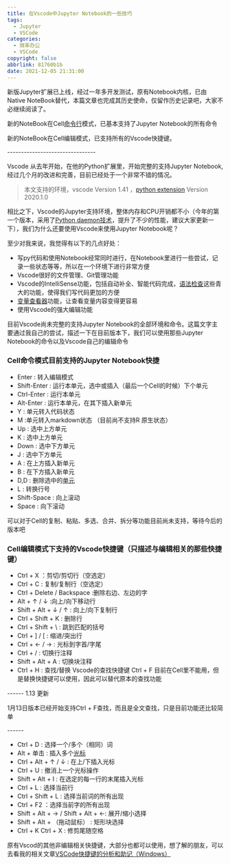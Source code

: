 ```yaml
---
title: 在Vscode中Jupyter Notebook的一些技巧
tags:
  - Jupyter
  - VSCode
categories:
  - 效率办公
  - VSCode
copyright: false
abbrlink: 81760b1b
date: 2021-12-05 21:31:00
---
```


新版Jupyter扩展已上线，经过一年多开发测试，原有Notebook内核，已由Native NoteBook替代，本篇文章也完成其历史使命，仅留作历史记录吧，大家不必继续阅读了。



新的NoteBook在Cell[命令行](https://www.zhihu.com/search?q=命令行&search_source=Entity&hybrid_search_source=Entity&hybrid_search_extra={"sourceType"%3A"article"%2C"sourceId"%3A101646637})模式，已基本支持了Jupyter Notebook的所有命令

新的NoteBook在Cell编辑模式，已支持所有的Vscode快捷键。

\--------------------------------

Vscode 从去年开始，在他的Python扩展里，开始完整的支持Jupyter Notebook, 经过几个月的改进和完善，目前已经处于一个非常不错的情况。

> 本文支持的环境，vscode Version 1.41 ，[python extension](https://www.zhihu.com/search?q=python+extension&search_source=Entity&hybrid_search_source=Entity&hybrid_search_extra={"sourceType"%3A"article"%2C"sourceId"%3A101646637}) Version 2020.1.0

相比之下，Vscode的Jupyter支持环境，整体内存和CPU开销都不小（今年的第一个版本，采用了[Python daemon技术](https://www.zhihu.com/search?q=Python+daemon技术&search_source=Entity&hybrid_search_source=Entity&hybrid_search_extra={"sourceType"%3A"article"%2C"sourceId"%3A101646637})，提升了不少的性能，建议大家更新一下），我们为什么还要使用Vscode来使用Jupyter Notebook呢？

至少对我来说，我觉得有以下的几点好处：

- 写py代码和使用Notebook经常同时进行，在Notebook里进行一些尝试，记录一些状态等等，所以在一个环境下进行非常方便
- Vscode很好的文件管理、Git管理功能
- Vscode的IntelliSense功能，包括自动补全、智能代码完成，[语法检查](https://www.zhihu.com/search?q=语法检查&search_source=Entity&hybrid_search_source=Entity&hybrid_search_extra={"sourceType"%3A"article"%2C"sourceId"%3A101646637})这些青大的功能，使得我们写代码更加的方便
- [变量查看器](https://www.zhihu.com/search?q=变量查看器&search_source=Entity&hybrid_search_source=Entity&hybrid_search_extra={"sourceType"%3A"article"%2C"sourceId"%3A101646637})功能，让查看变量内容变得更容易
- 使用Vscode的强大编辑功能

目前Vscode尚未完整的支持Jupyter Notebook的全部环境和命令。这篇文字主要通过我自己的尝试，描述一下在目前版本下，我们可以使用那些Jupyter Notebook的命令以及Vscode自己的编辑命令

### Cell命令模式目前支持的Jupyter Notebook快捷

- Enter : 转入编辑模式
- Shift-Enter : 运行本单元，选中或插入（最后一个Cell的时候）下个单元
- Ctrl-Enter : 运行本单元
- Alt-Enter : 运行本单元，在其下插入新单元
- Y : 单元转入代码状态
- M :单元转入markdown状态 （目前尚不支持R 原生状态）
- Up : 选中上方单元
- K : 选中上方单元
- Down : 选中下方单元
- J : 选中下方单元
- A : 在上方插入新单元
- B : 在下方插入新单元
- D,D : 删除选中的[单元](https://www.zhihu.com/search?q=单元&search_source=Entity&hybrid_search_source=Entity&hybrid_search_extra={"sourceType"%3A"article"%2C"sourceId"%3A101646637})
- L : 转换行号
- Shift-Space : 向上滚动
- Space : 向下滚动

可以对于Cell的复制、粘贴、多选、合并、拆分等功能目前尚未支持，等待今后的版本吧

### Cell编辑模式下支持的Vscode快捷键（只描述与编辑相关的那些快捷键）

- Ctrl + X ：剪切/剪切行（空选定）
- Ctrl + C : 复制/复制行（空选定）
- Ctrl + Delete / Backspace :删除右边、左边的字
- Alt + ↑ / ↓ :向上/向下移动行
- Shift + Alt + ↓ / ↑ : 向上/向下复制行
- Ctrl + Shift + K : 删除行
- Ctrl + Shift + \ : 跳到匹配的括号
- Ctrl + ] / [ : 缩进/突出行
- Ctrl + ← / → : 光标到字首/字尾
- Ctrl + / : 切换行注释
- Shift + Alt + A : 切换块注释
- Ctrl + H : 查找/替换
  Vscode的查找快捷键 Ctrl + F 目前在Cell里不能用，但是替换快捷键可以使用，因此可以替代原本的查找功能

------ 1.13 更新

1月13日版本已经开始支持Ctrl + F查找，而且是全文查找，只是目前功能还比较简单

\------

- Ctrl + D : 选择一个/多个（相同）词
- Alt + 单击 : 插入多个[光标](https://www.zhihu.com/search?q=光标&search_source=Entity&hybrid_search_source=Entity&hybrid_search_extra={"sourceType"%3A"article"%2C"sourceId"%3A101646637})
- Ctrl + Alt + ↑ / ↓ : 在上/下插入光标
- Ctrl + U : 撤消上一个光标操作
- Shift + Alt + I : 在选定的每一行的末尾插入光标
- Ctrl + L : 选择当前行
- Ctrl + Shift + L : 选择当前词的所有出现
- Ctrl + F2 ：选择当前字的所有出现
- Shift + Alt + → / Shift + Alt + ←: 展开/缩小选择
- Shift + Alt + （拖动鼠标） : 矩形块选择
- Ctrl + K Ctrl + X : 修剪尾随空格

原有Vscod的其他非编辑相关快捷键，大部分也都可以使用，想了解的朋友，可以去看我的相关文章[VSCode快捷键的分析和助记（Windows）](https://zhuanlan.zhihu.com/p/66826924)
